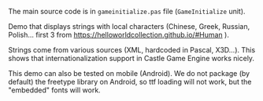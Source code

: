 The main source code is in `gameinitialize.pas` file (`GameInitialize` unit).

Demo that displays strings with local characters
(Chinese, Greek, Russian, Polish...
first 3 from https://helloworldcollection.github.io/#Human ).

Strings come from various sources (XML, hardcoded in Pascal, X3D...).
This shows that internationalization support in Castle Game Engine works nicely.

This demo can also be tested on mobile (Android).
We do not package (by default) the freetype library on Android,
so ttf loading will not work, but the "embedded" fonts will work.
